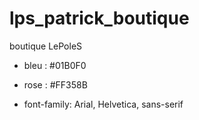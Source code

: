 # lps_patrick_boutique
boutique LePoleS


* bleu : #01B0F0
* rose : #FF358B

* font-family: Arial, Helvetica, sans-serif